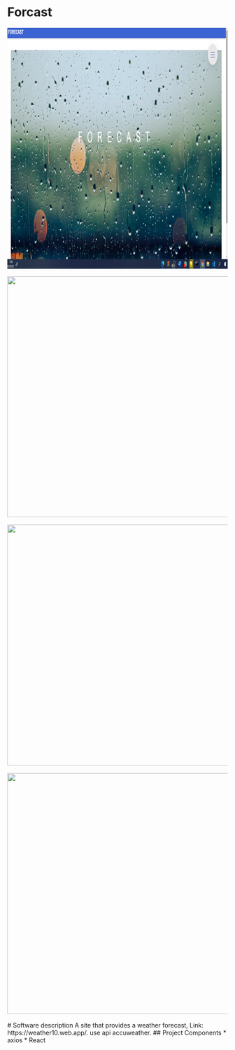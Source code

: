 
 # Forcast
 <p ><img src="https://github.com/nissim490/weather/blob/main/images/home.ico" height="550" width="700" /></p>
 <p ><img src="https://github.com/nissim490/zivTours_Front/blob/main/images/nav.ico" height="550" width="700" /></p>
<p ><img src="https://github.com/nissim490/zivTours_Front/blob/main/images/forcast.ico" height="550" width="700" /></p>
<p ><img src="https://github.com/nissim490/zivTours_Front/blob/main/images/forcast2.ico" height="550" width="700" /></p>
# Software description 
A site that provides a weather forecast, Link: https://weather10.web.app/. 
use api accuweather.
## Project Components  
* axios   
* React
